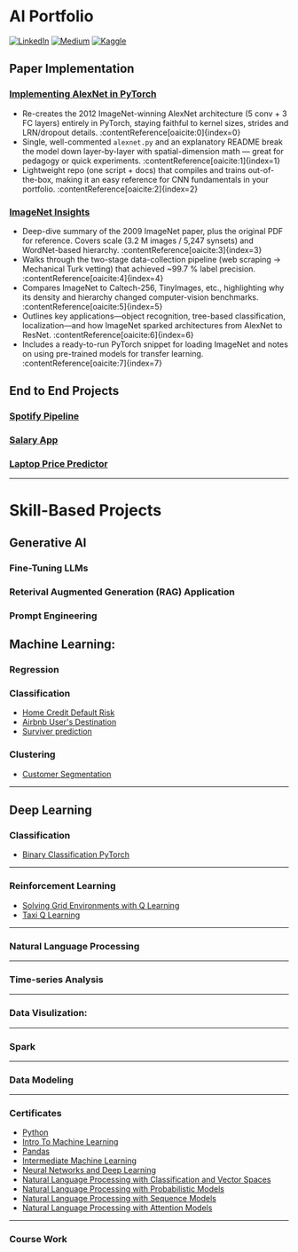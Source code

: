 # AI Portfolio  #

[![LinkedIn](https://img.shields.io/badge/linkedin-%230077B5.svg?style=for-the-badge&logo=linkedin&logoColor=white)](https://www.linkedin.com/in/khalidsabban/)
[![Medium](https://img.shields.io/badge/Medium-12100E?style=for-the-badge&logo=medium&logoColor=white)](https://medium.com/@khalidsabban)
[![Kaggle](https://img.shields.io/badge/Kaggle-035a7d?style=for-the-badge&logo=kaggle&logoColor=white)](https://www.kaggle.com/khalidsabban)

## Paper Implementation ##
### [Implementing AlexNet in PyTorch](https://github.com/khalidsbn/Implementing-AlexNet-in-PyTorch)
- Re-creates the 2012 ImageNet-winning AlexNet architecture (5 conv + 3 FC layers) entirely in PyTorch, staying faithful to kernel sizes, strides and LRN/dropout details. :contentReference[oaicite:0]{index=0}  
- Single, well-commented `alexnet.py` and an explanatory README break the model down layer-by-layer with spatial-dimension math — great for pedagogy or quick experiments. :contentReference[oaicite:1]{index=1}  
- Lightweight repo (one script + docs) that compiles and trains out-of-the-box, making it an easy reference for CNN fundamentals in your portfolio. :contentReference[oaicite:2]{index=2}  

### [ImageNet Insights](https://github.com/khalidsbn/ImageNet-Insights)
- Deep-dive summary of the 2009 ImageNet paper, plus the original PDF for reference. Covers scale (3.2 M images / 5,247 synsets) and WordNet-based hierarchy. :contentReference[oaicite:3]{index=3}  
- Walks through the two-stage data-collection pipeline (web scraping → Mechanical Turk vetting) that achieved ~99.7 % label precision. :contentReference[oaicite:4]{index=4}  
- Compares ImageNet to Caltech-256, TinyImages, etc., highlighting why its density and hierarchy changed computer-vision benchmarks. :contentReference[oaicite:5]{index=5}  
- Outlines key applications—object recognition, tree-based classification, localization—and how ImageNet sparked architectures from AlexNet to ResNet. :contentReference[oaicite:6]{index=6}  
- Includes a ready-to-run PyTorch snippet for loading ImageNet and notes on using pre-trained models for transfer learning. :contentReference[oaicite:7]{index=7}  

## End to End Projects ##
### [Spotify Pipeline](https://github.com/khalidsbn/AudioFamePipeline)

### [Salary App](https://github.com/khalidsbn/salary-app)

### [Laptop Price Predictor](https://github.com/khalidsbn/Laptop-Price-Predictor)

----

# Skill-Based Projects #

## Generative AI ##

### Fine-Tuning LLMs ###


### Reterival Augmented Generation (RAG) Application ###

### Prompt Engineering ###

  
## Machine Learning:
### Regression


### Classification 
* [Home Credit Default Risk](https://github.com/khalidsbn/Home-Credit-Default-Risk)
* [Airbnb User's Destination](https://github.com/khalidsbn/Users-destination)
* [Surviver prediction](https://github.com/khalidsbn/Survived-prediction)

### Clustering 
* [Customer Segmentation](https://github.com/khalidsbn/Customer-Segmentation)

---

## Deep Learning 

### Classification
* [Binary Classification PyTorch](https://github.com/khalidsbn/cats-dogs-classifcation-pytorch)

---

### Reinforcement Learning
* [Solving Grid Environments with Q Learning](https://github.com/khalidsbn/PyGridNavigator-Solving-Grid-Environments-with-Q-Learning)
* [Taxi Q Learning](https://github.com/khalidsbn/taxi-q-learning)

---

### Natural Language Processing 

---

### Time-series Analysis

---

### Data Visulization:

---

### Spark 

---

### Data Modeling 

---



### Certificates 
* [Python](https://www.kaggle.com/learn/certification/khalidsabban/python) 
* [Intro To Machine Learning](https://www.kaggle.com/learn/certification/khalidsabban/intro-to-machine-learning)  
* [Pandas](https://www.kaggle.com/learn/certification/khalidsabban/pandas)
* [Intermediate Machine Learning](https://www.kaggle.com/learn/certification/khalidsabban/intermediate-machine-learning)
* [Neural Networks and Deep Learning](https://www.coursera.org/account/accomplishments/verify/EB84C5VBPU3T)
* [Natural Language Processing with Classification and Vector Spaces](https://www.coursera.org/account/accomplishments/specialization/C870VYWK4RN0) 
* [Natural Language Processing with Probabilistic Models](https://www.coursera.org/account/accomplishments/specialization/C870VYWK4RN0)
* [Natural Language Processing with Sequence Models](https://www.coursera.org/account/accomplishments/specialization/C870VYWK4RN0)
* [Natural Language Processing with Attention Models](https://www.coursera.org/account/accomplishments/specialization/C870VYWK4RN0)
---

### Course Work

